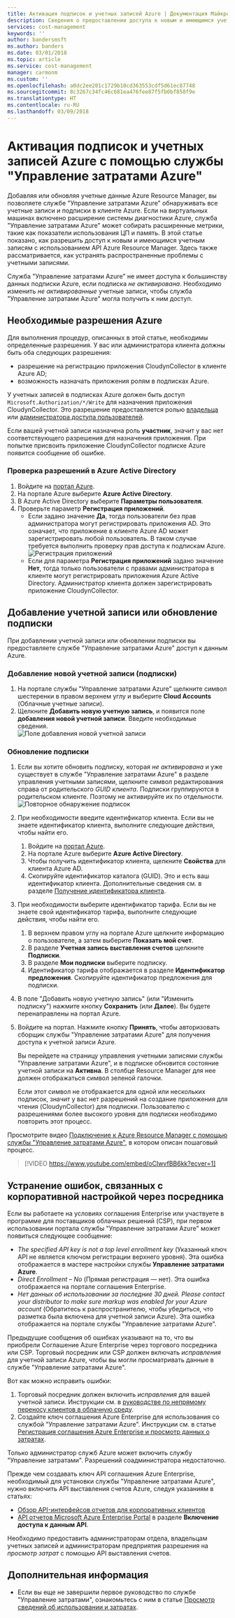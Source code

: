 ```yaml
---
title: Активация подписок и учетных записей Azure | Документация Майкрософт
description: Сведения о предоставлении доступа к новым и имеющимся учетным записям с использованием API Azure Resource Manager и устранении распространенных проблем с учетными записями.
services: cost-management
keywords: ''
author: bandersmsft
ms.author: banders
ms.date: 03/01/2018
ms.topic: article
ms.service: cost-management
manager: carmonm
ms.custom: ''
ms.openlocfilehash: a0dc2ee201c1729b10cd363553cdf5d61ec87748
ms.sourcegitcommit: 8c3267c34fc46c681ea476fee87f5fb0bf858f9e
ms.translationtype: HT
ms.contentlocale: ru-RU
ms.lasthandoff: 03/09/2018
---
```

# <a name="activate-azure-subscriptions-and-accounts-with-azure-cost-management"></a>Активация подписок и учетных записей Azure с помощью службы "Управление затратами Azure"

Добавляя или обновляя учетные данные Azure Resource Manager, вы позволяете службе "Управление затратами Azure" обнаруживать все учетные записи и подписки в клиенте Azure. Если на виртуальных машинах включено расширение системы диагностики Azure, служба "Управление затратами Azure" может собирать расширенные метрики, такие как показатели использования ЦП и память. В этой статье показано, как разрешить доступ к новым и имеющимся учетным записям с использованием API Azure Resource Manager. Здесь также рассматривается, как устранять распространенные проблемы с учетными записями.

Служба "Управление затратами Azure" не имеет доступа к большинству данных подписки Azure, если подписка _не активирована_. Необходимо изменить _не активированные_ учетные записи, чтобы служба "Управление затратами Azure" могла получить к ним доступ.

## <a name="required-azure-permissions"></a>Необходимые разрешения Azure

Для выполнения процедур, описанных в этой статье, необходимы определенные разрешения. У вас или администратора клиента должны быть оба следующих разрешения:

- разрешение на регистрацию приложения CloudynCollector в клиенте Azure AD;
- возможность назначать приложения ролям в подписках Azure.

У учетных записей в подписках Azure должен быть доступ `Microsoft.Authorization/*/Write` для назначения приложения CloudynCollector. Это разрешение предоставляется ролью [владельца](../active-directory/role-based-access-built-in-roles.md#owner) или [администратора доступа пользователей](../active-directory/role-based-access-built-in-roles.md#user-access-administrator).

Если вашей учетной записи назначена роль **участник**, значит у вас нет соответствующего разрешения для назначения приложения. При попытке присвоить приложение CloudynCollector подписке Azure появится сообщение об ошибке.

### <a name="check-azure-active-directory-permissions"></a>Проверка разрешений в Azure Active Directory

1. Войдите на [портал Azure](https://portal.azure.com).
2. На портале Azure выберите **Azure Active Directory**.
3. В Azure Active Directory выберите **Параметры пользователя**.
4. Проверьте параметр **Регистрация приложений**.
    - Если задано значение **Да**, тогда пользователи без прав администратора могут регистрировать приложения AD. Это означает, что приложение в клиенте Azure AD может зарегистрировать любой пользователь. В таком случае требуется выполнить проверку прав доступа к подпискам Azure.  
    ![Регистрация приложений](./media/activate-subs-accounts/app-register.png)
    - Если для параметра **Регистрация приложений** задано значение **Нет**, тогда только пользователи с правами администратора в клиенте могут регистрировать приложения Azure Active Directory. Администратор клиента должен зарегистрировать приложение CloudynCollector.


## <a name="add-an-account-or-update-a-subscription"></a>Добавление учетной записи или обновление подписки

При добавлении учетной записи или обновлении подписки вы предоставляете службе "Управление затратами Azure" доступ к данным Azure.

### <a name="add-a-new-account-subscription"></a>Добавление новой учетной записи (подписки)

1. На портале службы "Управление затратами Azure" щелкните символ шестеренки в правом верхнем углу и выберите **Cloud Accounts** (Облачные учетные записи).
2. Щелкните **Добавить новую учетную запись**, и появится поле **добавления новой учетной записи**. Введите необходимые сведения.  
    ![Поле добавления новой учетной записи](./media/activate-subs-accounts//add-new-account.png)

### <a name="update-a-subscription"></a>Обновление подписки

1. Если вы хотите обновить подписку, которая _не активирована_ и уже существует в службе "Управление затратами Azure" в разделе управления учетными записями, щелкните символ редактирования справа от родительского _GUID клиента_. Подписки группируются в родительском клиенте. Поэтому не активируйте их по отдельности.
    ![Повторное обнаружение подписок](./media/activate-subs-accounts/existing-sub.png)
2. При необходимости введите идентификатор клиента. Если вы не знаете идентификатор клиента, выполните следующие действия, чтобы найти его.
    1. Войдите на [портал Azure](https://portal.azure.com).
    2. На портале Azure выберите **Azure Active Directory**.
    3. Чтобы получить идентификатор клиента, щелкните **Свойства** для клиента Azure AD.
    4. Скопируйте идентификатор каталога (GUID). Это и есть ваш идентификатор клиента.
    Дополнительные сведения см. в разделе [Получение идентификатора клиента](../azure-resource-manager/resource-group-create-service-principal-portal.md#get-tenant-id).
3. При необходимости выберите идентификатор тарифа. Если вы не знаете свой идентификатор тарифа, выполните следующие действия, чтобы найти его.
    1. В верхнем правом углу на портале Azure щелкните информацию о пользователе, а затем выберите **Показать мой счет**.
    2. В разделе **Учетная запись выставления счетов** щелкните **Подписки**.
    3. В разделе **Мои подписки** выберите подписку.
    4. Идентификатор тарифа отображается в разделе **Идентификатор предложения**. Скопируйте идентификатор предложения для подписки.
4. В поле "Добавить новую учетную запись" (или "Изменить подписку") нажмите кнопку **Сохранить** (или **Далее**). Вы будете перенаправлены на портал Azure.
5. Войдите на портал. Нажмите кнопку **Принять**, чтобы авторизовать сборщик службы "Управление затратами Azure" для получения доступа к учетной записи Azure.

    Вы перейдете на страницу управления учетными записями службы "Управление затратами Azure", и в подписке обновится состояние учетной записи на **Активна**. В столбце Resource Manager для нее должен отображаться символ зеленой галочки.

    Если этот символ не отображается для одной или нескольких подписок, значит у вас нет разрешений на создание приложения для чтения (CloudynCollector) для подписки. Пользователю с разрешениями более высокого уровня для подписки необходимо повторить этот процесс.

Просмотрите видео [Подключение к Azure Resource Manager с помощью службы "Управление затратами Azure"](https://youtu.be/oCIwvfBB6kk), в котором описан пошаговый процесс.

>[!VIDEO https://www.youtube.com/embed/oCIwvfBB6kk?ecver=1]

## <a name="resolve-common-indirect-enterprise-set-up-problems"></a>Устранение ошибок, связанных с корпоративной настройкой через посредника

Если вы работаете на условиях соглашения Enterprise или участвуете в программе для поставщиков облачных решений (CSP), при первом использовании портала службы "Управление затратами Azure" может появиться следующее сообщение:

- *The specified API key is not a top level enrollment key* (Указанный ключ API не является ключом регистрации верхнего уровня). Эта ошибка отображается в мастере настройки службы **Управление затратами Azure**.
- *Direct Enrollment – No* (Прямая регистрация — нет). Эта ошибка отображается на портале соглашения Enterprise.
- *Нет данных об использовании за последние 30 дней. Please contact your distributor to make sure markup was enabled for your Azure account* (Обратитесь к распространителю, чтобы убедиться, что разметка была включена для учетной записи Azure). Эта ошибка отображается на портале службы "Управление затратами Azure".

Предыдущие сообщения об ошибках указывают на то, что вы приобрели Соглашение Azure Enterprise через торгового посредника или CSP. Торговый посредник или CSP должен включать _исправления_ для учетной записи Azure, чтобы вы могли просматривать данные в службе "Управление затратами Azure".

Вот как можно исправить ошибки:

1. Торговый посредник должен включить _исправления_ для вашей учетной записи. Инструкции см. в [руководстве по непрямому переносу клиентов в облачную среду](https://ea.azure.com/api/v3Help/v2IndirectCustomerOnboardingGuide).
2. Создайте ключ соглашения Azure Enterprise для использования со службой "Управление затратами Azure". Инструкции см. в статье [Регистрация соглашения Azure Enterprise и просмотр данных о затратах](https://docs.microsoft.com/en-us/azure/cost-management/quick-register-ea).

Только администратор служб Azure может включить службу "Управление затратами". Разрешений соадминистратора недостаточно.

Прежде чем создавать ключ API соглашения Azure Enterprise, необходимый для установки службы "Управление затратами Azure", нужно включить API выставления счетов Azure, следуя указаниям в статьях:

- [Обзор API-интерфейсов отчетов для корпоративных клиентов](../billing/billing-enterprise-api.md)
- [API отчетов Microsoft Azure Enterprise Portal](https://ea.azure.com/helpdocs/reportingAPI) в разделе **Включение доступа к данным API**.

Необходимо предоставить администраторам отдела, владельцам учетных записей и администраторам предприятия разрешения на _просмотр затрат_ с помощью API выставления счетов.

## <a name="next-steps"></a>Дополнительная информация

- Если вы еще не завершили первое руководство по службе "Управление затратами", ознакомьтесь с ним в статье [Просмотр сведений об использовании и затратах](tutorial-review-usage.md).
